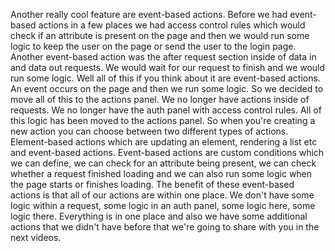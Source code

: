 Another really cool feature are event-based actions. Before we had event-based actions in a few places we had access control rules which would check if an attribute is present on the page and then we would run some logic to keep the user on the page or send the user to the login page. Another event-based action was the after request section inside of data in and data out requests. We would wait for our request to finish and we would run some logic. Well all of this if you think about it are event-based actions. An event occurs on the page and then we run some logic. So we decided to move all of this to the actions panel. We no longer have actions inside of requests. We no longer have the auth panel with access control rules. All of this logic has been moved to the actions panel. So when you're creating a new action you can choose between two different types of actions. Element-based actions which are updating an element, rendering a list etc and event-based actions. Event-based actions are custom conditions which we can define, we can check for an attribute being present, we can check whether a request finished loading and we can also run some logic when the page starts or finishes loading. The benefit of these event-based actions is that all of our actions are within one place. We don't have some logic within a request, some logic in an auth panel, some logic here, some logic there. Everything is in one place and also we have some additional actions that we didn't have before that we're going to share with you in the next videos.